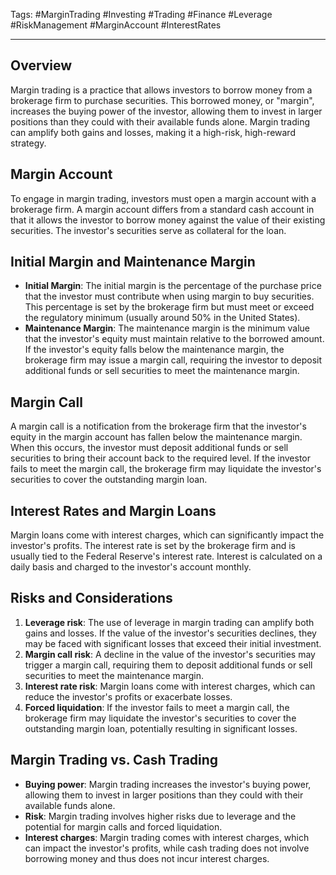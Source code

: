 Tags: #MarginTrading #Investing #Trading #Finance #Leverage #RiskManagement #MarginAccount #InterestRates

---

## Overview

Margin trading is a practice that allows investors to borrow money from a brokerage firm to purchase securities. This borrowed money, or "margin", increases the buying power of the investor, allowing them to invest in larger positions than they could with their available funds alone. Margin trading can amplify both gains and losses, making it a high-risk, high-reward strategy.

## Margin Account

To engage in margin trading, investors must open a margin account with a brokerage firm. A margin account differs from a standard cash account in that it allows the investor to borrow money against the value of their existing securities. The investor's securities serve as collateral for the loan.

## Initial Margin and Maintenance Margin

-   **Initial Margin**: The initial margin is the percentage of the purchase price that the investor must contribute when using margin to buy securities. This percentage is set by the brokerage firm but must meet or exceed the regulatory minimum (usually around 50% in the United States).
-   **Maintenance Margin**: The maintenance margin is the minimum value that the investor's equity must maintain relative to the borrowed amount. If the investor's equity falls below the maintenance margin, the brokerage firm may issue a margin call, requiring the investor to deposit additional funds or sell securities to meet the maintenance margin.

## Margin Call

A margin call is a notification from the brokerage firm that the investor's equity in the margin account has fallen below the maintenance margin. When this occurs, the investor must deposit additional funds or sell securities to bring their account back to the required level. If the investor fails to meet the margin call, the brokerage firm may liquidate the investor's securities to cover the outstanding margin loan.

## Interest Rates and Margin Loans

Margin loans come with interest charges, which can significantly impact the investor's profits. The interest rate is set by the brokerage firm and is usually tied to the Federal Reserve's interest rate. Interest is calculated on a daily basis and charged to the investor's account monthly.

## Risks and Considerations

1.  **Leverage risk**: The use of leverage in margin trading can amplify both gains and losses. If the value of the investor's securities declines, they may be faced with significant losses that exceed their initial investment.
2.  **Margin call risk**: A decline in the value of the investor's securities may trigger a margin call, requiring them to deposit additional funds or sell securities to meet the maintenance margin.
3.  **Interest rate risk**: Margin loans come with interest charges, which can reduce the investor's profits or exacerbate losses.
4.  **Forced liquidation**: If the investor fails to meet a margin call, the brokerage firm may liquidate the investor's securities to cover the outstanding margin loan, potentially resulting in significant losses.

## Margin Trading vs. Cash Trading

-   **Buying power**: Margin trading increases the investor's buying power, allowing them to invest in larger positions than they could with their available funds alone.
-   **Risk**: Margin trading involves higher risks due to leverage and the potential for margin calls and forced liquidation.
-   **Interest charges**: Margin trading comes with interest charges, which can impact the investor's profits, while cash trading does not involve borrowing money and thus does not incur interest charges.